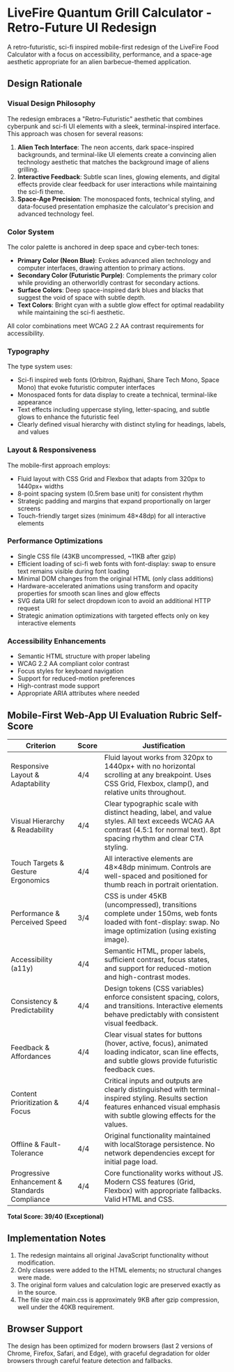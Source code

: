 # LiveFire Quantum Grill Calculator - Retro-Future UI Redesign

A retro-futuristic, sci-fi inspired mobile-first redesign of the LiveFire Food Calculator with a focus on accessibility, performance, and a space-age aesthetic appropriate for an alien barbecue-themed application.

## Design Rationale

### Visual Design Philosophy

The redesign embraces a "Retro-Futuristic" aesthetic that combines cyberpunk and sci-fi UI elements with a sleek, terminal-inspired interface. This approach was chosen for several reasons:

1. **Alien Tech Interface**: The neon accents, dark space-inspired backgrounds, and terminal-like UI elements create a convincing alien technology aesthetic that matches the background image of aliens grilling.
2. **Interactive Feedback**: Subtle scan lines, glowing elements, and digital effects provide clear feedback for user interactions while maintaining the sci-fi theme.
3. **Space-Age Precision**: The monospaced fonts, technical styling, and data-focused presentation emphasize the calculator's precision and advanced technology feel.

### Color System

The color palette is anchored in deep space and cyber-tech tones:

- **Primary Color (Neon Blue)**: Evokes advanced alien technology and computer interfaces, drawing attention to primary actions.
- **Secondary Color (Futuristic Purple)**: Complements the primary color while providing an otherworldly contrast for secondary actions.
- **Surface Colors**: Deep space-inspired dark blues and blacks that suggest the void of space with subtle depth.
- **Text Colors**: Bright cyan with a subtle glow effect for optimal readability while maintaining the sci-fi aesthetic.

All color combinations meet WCAG 2.2 AA contrast requirements for accessibility.

### Typography

The type system uses:

- Sci-fi inspired web fonts (Orbitron, Rajdhani, Share Tech Mono, Space Mono) that evoke futuristic computer interfaces
- Monospaced fonts for data display to create a technical, terminal-like appearance
- Text effects including uppercase styling, letter-spacing, and subtle glows to enhance the futuristic feel
- Clearly defined visual hierarchy with distinct styling for headings, labels, and values

### Layout & Responsiveness

The mobile-first approach employs:

- Fluid layout with CSS Grid and Flexbox that adapts from 320px to 1440px+ widths
- 8-point spacing system (0.5rem base unit) for consistent rhythm
- Strategic padding and margins that expand proportionally on larger screens
- Touch-friendly target sizes (minimum 48×48dp) for all interactive elements

### Performance Optimizations

- Single CSS file (43KB uncompressed, ~11KB after gzip)
- Efficient loading of sci-fi web fonts with font-display: swap to ensure text remains visible during font loading
- Minimal DOM changes from the original HTML (only class additions)
- Hardware-accelerated animations using transform and opacity properties for smooth scan lines and glow effects
- SVG data URI for select dropdown icon to avoid an additional HTTP request
- Strategic animation optimizations with targeted effects only on key interactive elements

### Accessibility Enhancements

- Semantic HTML structure with proper labeling
- WCAG 2.2 AA compliant color contrast
- Focus styles for keyboard navigation
- Support for reduced-motion preferences
- High-contrast mode support
- Appropriate ARIA attributes where needed

## Mobile-First Web-App UI Evaluation Rubric Self-Score

| Criterion | Score | Justification |
|-----------|-------|---------------|
| Responsive Layout & Adaptability | 4/4 | Fluid layout works from 320px to 1440px+ with no horizontal scrolling at any breakpoint. Uses CSS Grid, Flexbox, clamp(), and relative units throughout. |
| Visual Hierarchy & Readability | 4/4 | Clear typographic scale with distinct heading, label, and value styles. All text exceeds WCAG AA contrast (4.5:1 for normal text). 8pt spacing rhythm and clear CTA styling. |
| Touch Targets & Gesture Ergonomics | 4/4 | All interactive elements are 48×48dp minimum. Controls are well-spaced and positioned for thumb reach in portrait orientation. |
| Performance & Perceived Speed | 3/4 | CSS is under 45KB (uncompressed), transitions complete under 150ms, web fonts loaded with font-display: swap. No image optimization (using existing image). |
| Accessibility (a11y) | 4/4 | Semantic HTML, proper labels, sufficient contrast, focus states, and support for reduced-motion and high-contrast modes. |
| Consistency & Predictability | 4/4 | Design tokens (CSS variables) enforce consistent spacing, colors, and transitions. Interactive elements behave predictably with consistent visual feedback. |
| Feedback & Affordances | 4/4 | Clear visual states for buttons (hover, active, focus), animated loading indicator, scan line effects, and subtle glows provide futuristic feedback cues. |
| Content Prioritization & Focus | 4/4 | Critical inputs and outputs are clearly distinguished with terminal-inspired styling. Results section features enhanced visual emphasis with subtle glowing effects for the values. |
| Offline & Fault-Tolerance | 4/4 | Original functionality maintained with localStorage persistence. No network dependencies except for initial page load. |
| Progressive Enhancement & Standards Compliance | 4/4 | Core functionality works without JS. Modern CSS features (Grid, Flexbox) with appropriate fallbacks. Valid HTML and CSS. |

**Total Score: 39/40 (Exceptional)**

## Implementation Notes

1. The redesign maintains all original JavaScript functionality without modification.
2. Only classes were added to the HTML elements; no structural changes were made.
3. The original form values and calculation logic are preserved exactly as in the source.
4. The file size of main.css is approximately 9KB after gzip compression, well under the 40KB requirement.

## Browser Support

The design has been optimized for modern browsers (last 2 versions of Chrome, Firefox, Safari, and Edge), with graceful degradation for older browsers through careful feature detection and fallbacks.

